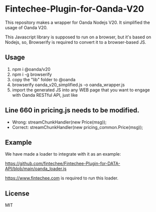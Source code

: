 # Fintechee-Plugin-for-Oanda-V20
This repository makes a wrapper for Oanda Nodejs V20. It simplified the usage of Oanda V20.

This Javascript library is supposed to run on a browser, but it's based on Nodejs, so, Browserify is required to convert it to a browser-based JS.

## Usage

1. npm i @oanda/v20
2. npm i -g browserify
3. copy the "lib" folder to @oanda
4. browserify oanda_v20_simplified.js -o oanda_wrapper.js
5. import the generated JS into any WEB page that you want to engage with Oanda RESTful API, just like

<script src="oanda_wrapper.js"></script>

## Line 660 in pricing.js needs to be modified.

- Wrong:   streamChunkHandler(new Price(msg));
- Correct: streamChunkHandler(new pricing_common.Price(msg));

## Example

We have made a loader to integrate with it as an example:

https://github.com/fintechee/Fintechee-Plugin-for-DATA-API/blob/main/oanda_loader.js

https://www.fintechee.com is required to run this loader.

## License

MIT

